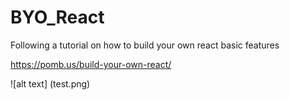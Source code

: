 # BYO_React

Following a tutorial on how to build your own react basic features

https://pomb.us/build-your-own-react/

![alt text] (test.png)
